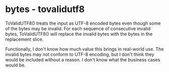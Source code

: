 # bytes - tovalidutf8

ToValidUTF8() treats the input as UTF-8 encoded bytes even though some of the bytes may be invalid. For each sequence of consecutive invalid bytes, ToValidUTF8() will replace the invalid bytes with the bytes in the replacement slice.

Functionally, I don't know how much value this brings in real-world use. The invalid bytes may not conform to UTF-8 encoding, but I don't think they would be included without a reason. I don't know what the business cases would be.
